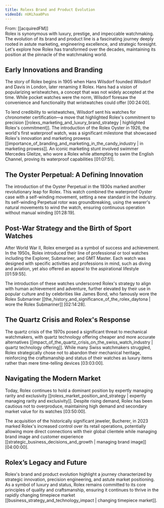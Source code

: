 ```yaml
---
title: Rolexs Brand and Product Evolution
videoId: nUKLhaa0Pus
---
```


From: [[acquiredFM]] <br/> 
Rolex is synonymous with luxury, prestige, and impeccable watchmaking. The evolution of its brand and product line is a fascinating journey deeply rooted in astute marketing, engineering excellence, and strategic foresight. Let's explore how Rolex has transformed over the decades, maintaining its position at the pinnacle of the watchmaking world.

## Early Innovations and Branding

The story of Rolex begins in 1905 when Hans Wilsdorf founded Wilsdorf and Davis in London, later renaming it Rolex. Hans had a vision of popularizing wristwatches, a concept that was not widely accepted at the time. While pocket watches were the norm, Wilsdorf foresaw the convenience and functionality that wristwatches could offer [00:24:00].

To lend credibility to wristwatches, Wilsdorf sent his watches for chronometer certification—a move that highlighted Rolex's commitment to precision [[rolexs_marketing_and_luxury_brand_strategy | highlighted Rolex's commitment]]. The introduction of the Rolex Oyster in 1926, the world's first waterproof watch, was a significant milestone that showcased Rolex's innovation and marketing prowess [[importance_of_branding_and_marketing_in_the_candy_industry | in marketing prowess]]. An iconic marketing stunt involved swimmer Mercedes Gleitze, who wore a Rolex while attempting to swim the English Channel, proving its waterproof capabilities [01:07:51].

## The Oyster Perpetual: A Defining Innovation

The introduction of the Oyster Perpetual in the 1930s marked another revolutionary leap for Rolex. This watch combined the waterproof Oyster case with a self-winding movement, setting a new standard in the industry. Its self-winding Perpetual rotor was groundbreaking, using the wearer's natural movements to wind the watch, ensuring continuous operation without manual winding [01:28:19].

## Post-War Strategy and the Birth of Sport Watches

After World War II, Rolex emerged as a symbol of success and achievement. In the 1950s, Rolex introduced their line of professional or tool watches including the Explorer, Submariner, and GMT Master. Each watch was designed with specific activities and professions in mind, such as diving and aviation, yet also offered an appeal to the aspirational lifestyle [01:59:55].

The introduction of these watches underscored Rolex's strategy to align with human achievement and adventure, further elevated by their use in popular culture and by celebrities like James Bond, who famously wore the Rolex Submariner [[the_history_and_significance_of_the_rolex_daytona | wore the Rolex Submariner]] [02:14:28].

## The Quartz Crisis and Rolex's Response

The quartz crisis of the 1970s posed a significant threat to mechanical watchmakers, with quartz technology offering cheaper and more accurate alternatives [[impact_of_the_quartz_crisis_on_the_swiss_watch_industry | quartz technology offering]]. While many Swiss watchmakers struggled, Rolex strategically chose not to abandon their mechanical heritage, reinforcing the craftsmanship and status of their watches as luxury items rather than mere time-telling devices [03:03:00].

## Navigating the Modern Market

Today, Rolex continues to hold a dominant position by expertly managing rarity and exclusivity [[rolexs_market_position_and_strategy | expertly managing rarity and exclusivity]]. Despite rising demand, Rolex has been cautious not to overproduce, maintaining high demand and secondary market value for its watches [03:50:00].

The acquisition of the historically significant jeweler, Bucherer, in 2023 marked Rolex's increased control over its retail operations, potentially allowing more direct connections with their global clientele while managing brand image and customer experience [[strategic_business_decisions_and_growth | managing brand image]] [04:00:00].

## Rolex’s Legacy and Future

Rolex's brand and product evolution highlight a journey characterized by strategic innovation, precision engineering, and astute market positioning. As a symbol of luxury and status, Rolex remains committed to its core principles of quality and craftsmanship, ensuring it continues to thrive in the rapidly changing timepiece market [[business_strategy_and_technology_impact | changing timepiece market]].